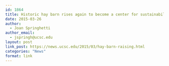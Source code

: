```yaml
---
id: 1864
title: Historic hay barn rises again to become a center for sustainability programs
date: 2015-03-26
author:
  - Joan Springhetti
author_email:
  - jspringh@ucsc.edu
layout: post
link_post: https://news.ucsc.edu/2015/03/hay-barn-raising.html
categories: "News"
format: link
---
```

